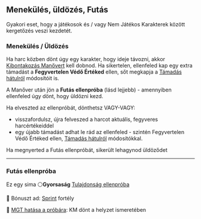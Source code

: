 ## Menekülés, üldözés, Futás

Gyakori eset, hogy a játékosok és / vagy Nem Játékos Karakterek között kergetőzés veszi kezdetét.
### Menekülés / Üldözés

Ha harc közben dönt úgy egy karakter, hogy ideje távozni, akkor [Kibontakozás Manővert](065_03_altalanos_manoverek.md#kibontakoz%C3%A1s) kell dobnod. Ha sikertelen, ellenfeled kap egy extra támadást a **Fegyvertelen Védő Értéked** ellen, sőt megkapja a [Támadás hátulról](064_01_harci_helyzetek.md#t%C3%A1mad%C3%A1s-h%C3%A1tulr%C3%B3l) módosítóit is.

A Manőver után jön a **Futás ellenpróba** (lásd lejjebb) - amennyiben ellenfeled úgy dönt, hogy üldözni kezd.

Ha elveszted az ellenpróbát, dönthetsz VAGY-VAGY:
- visszafordulsz, újra felveszed a harcot aktuális, fegyveres harcértékeiddel
- egy újabb támadást adhat le rád az ellenfeled - szintén Fegyvertelen Védő Értéked ellen, [Támadás hátulról](064_01_harci_helyzetek.md#t%C3%A1mad%C3%A1s-h%C3%A1tulr%C3%B3l) módosítókkal.

Ha megnyerted a Futás ellenpróbát, sikerült lehagynod üldöződet

---
### Futás ellenpróba

Ez egy sima ⚪**Gyorsaság** [Tulajdonság ellenpróba](015_tulajdonsagproba.md#tulajdons%C3%A1g-ellenpr%C3%B3ba) 

🔆 Bónuszt ad: [Sprint](fortelyok.altalanos/sprint.md) fortély

🔆 [MGT hatása a próbára](068_vertek_pancelok.md#mozg%C3%A1sg%C3%A1tl%C3%B3-t%C3%A9nyez%C5%91-mgt): KM dönt a helyzet ismeretében
